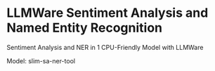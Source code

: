 # LLMWare Sentiment Analysis and Named Entity Recognition
Sentiment Analysis and NER in 1 CPU-Friendly Model with LLMWare

Model: slim-sa-ner-tool
